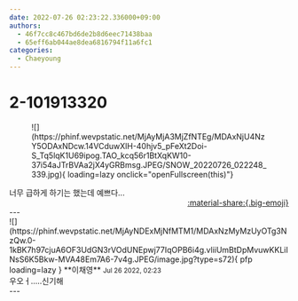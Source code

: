 ```yaml
---
date: 2022-07-26 02:23:22.336000+09:00
authors:
  - 46f7cc8c467bd6de2b8d6eec71438baa
  - 65eff6ab044ae8dea6816794f11a6fc1
categories:
  - Chaeyoung
---
```


# 2-101913320

<div class="post-container" markdown="1">
<div class="content-container md-sidebar__scrollwrap" markdown="1">


<figure markdown="1">
![](https://phinf.wevpstatic.net/MjAyMjA3MjZfNTEg/MDAxNjU4NzY5ODAxNDcw.14VCduwXlH-40hjv5_pFeXt2Doi-S_Tq5lqK1U69ipog.TAO_kcq56r1BtXqKW10-37i54aJTrBVAa2jX4yGRBmsg.JPEG/SNOW_20220726_022248_339.jpg){ loading=lazy onclick="openFullscreen(this)"}
</figure>
너무 급하게 하기는 했는데 예쁘다...

</div>
</div>

<div style="text-align: right;" markdown="1">
<a href="https://weverse.io/fromis9/fanpost/2-101913320" style="text-align: right;">:material-share:{.big-emoji}</a>
</div>
---

<div class="comments-container md-sidebar__scrollwrap" markdown="1">
<div class="comment" markdown="1">
<div class='id-container' markdown="1">
![](https://phinf.wevpstatic.net/MjAyNDExMjNfMTM1/MDAxNzMyMzUyOTg3NzQw.0-1kBK7h97cjuA6OF3UdGN3rVOdUNEpwj77IqOPB6i4g.vliiUmBtDpMvuwKKLiINsS6K5Bkw-MVA48Em7A6-7v4g.JPEG/image.jpg?type=s72){ pfp loading=lazy }
**<span class="artist">이채영</span>** <small>Jul 26 2022, 02:23</small><br>
</div>
<div class='comment-body' markdown="1">
우오ㅓ.....신기해
</div>
</div>
</div>
---

